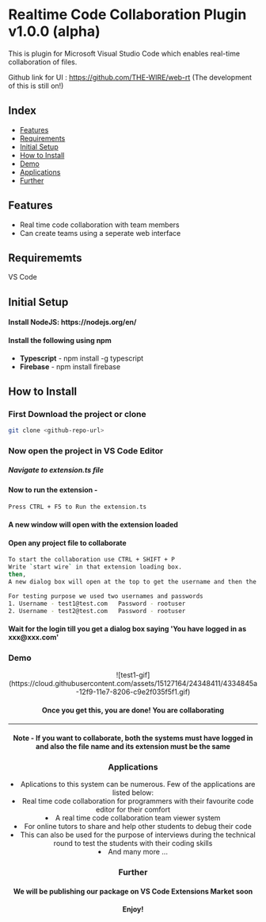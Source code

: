 # Realtime Code Collaboration Plugin v1.0.0 (alpha)

This is plugin for Microsoft Visual Studio Code which enables real-time collaboration of files.

Github link for UI : https://github.com/THE-WIRE/web-rt (The development of this is still on!)

## Index 
 * [Features](#features)
 * [Requirements](#requirements)
 * [Initial Setup](#intial-setup)
 * [How to Install](#how-to-install)
 * [Demo](#demo)
 * [Applications](#applications)
 * [Further](#further)

## Features

<ul>
  <li>Real time code collaboration with team members</li>
  <li>Can create teams using a seperate web interface</li>
</ul>

## Requirememts

VS Code

## Initial Setup

<h4>Install NodeJS: https://nodejs.org/en/</h4>
<h4>Install the following using npm</h4>
<ul>
  <li><b>Typescript</b> - npm install -g typescript</li>
  <li><b>Firebase</b> - npm install firebase</li>
</ul>

## How to Install
<h3> First Download the project or clone </h3>

```bash
git clone <github-repo-url>
```

<h3> Now open the project in VS Code Editor </h3>
<h5> Navigate to <b>extension.ts</b> file </h5>
<h4> Now to run the extension - </h4>

```bash
Press CTRL + F5 to Run the extension.ts
```

<h4> A new window will open with the extension loaded </h4>
<h4> Open any project file to collaborate </h4>

```bash
To start the collaboration use CTRL + SHIFT + P
Write `start wire` in that extension loading box.
then,
A new dialog box will open at the top to get the username and then the password
```

```bash
For testing purpose we used two usernames and passwords
1. Username - test1@test.com   Password - rootuser
2. Username - test2@test.com   Password - rootuser
```

<h4> Wait for the login till you get a dialog box saying 'You have logged in as xxx@xxx.com' </h4>

### Demo
<center>
![test1-gif](https://cloud.githubusercontent.com/assets/15127164/24348411/4334845a-12f9-11e7-8206-c9e2f035f5f1.gif)
<center>

<h4> Once you get this, you are done! You are collaborating </h4>

<hr>
<h4> Note - If you want to collaborate, both the systems must have logged in and also the file name and its extension must be the same </h4>

### Applications

<li> Aplications to this system can be numerous. Few of the applications are listed below: </li>
  <li> Real time code collaboration for programmers with their favourite code editor for their comfort </li>
  <li> A real time code collaboration team viewer system </li>
  <li> For online tutors to share and help other students to debug their code </li>
  <li> This can also be used for the purpose of interviews during the technical round to test the students with their coding skills </li>
  <li> And many more ...</li>

### Further

<h4> We will be publishing our package on VS Code Extensions Market soon </h4>

**Enjoy!**

